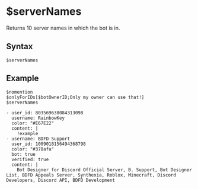 # $serverNames
Returns 10 server names in which the bot is in.

## Syntax
```
$serverNames
```

## Example
```
$nomention
$onlyForIDs[$botOwnerID;Only my owner can use that!]
$serverNames
```

``` discord yaml
- user_id: 803569638084313098
  username: RainbowKey
  color: "#E67E22"
  content: |
    !example
- username: BDFD Support
  user_id: 1009018156494368798
  color: "#378afa"
  bot: true
  verified: true
  content: |
    Bot Designer for Discord Official Server, B. Support, Bot Designer List, BDFD Appeals Server, Synthexia, Roblox, Minecraft, Discord Developers, Discord API, BDFD Development
```
